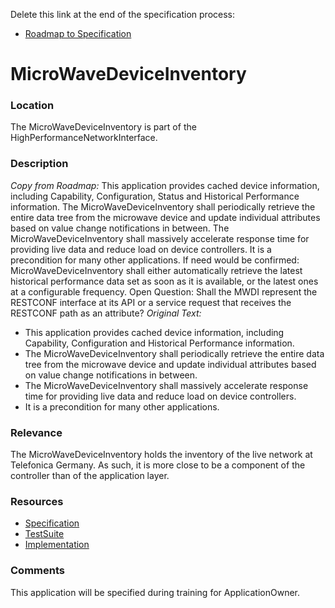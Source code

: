 Delete this link at the end of the specification process:  
- [Roadmap to Specification](../../issues/1)

# MicroWaveDeviceInventory

### Location
The MicroWaveDeviceInventory is part of the HighPerformanceNetworkInterface.

### Description
_Copy from Roadmap:_
This application provides cached device information, including Capability, Configuration, Status and Historical Performance information. The MicroWaveDeviceInventory shall periodically retrieve the entire data tree from the microwave device and update individual attributes based on value change notifications in between. The MicroWaveDeviceInventory shall massively accelerate response time for providing live data and reduce load on device controllers. It is a precondition for many other applications.
If need would be confirmed: MicroWaveDeviceInventory shall either automatically retrieve the latest historical performance data set as soon as it is available, or the latest ones at a configurable frequency.
Open Question: Shall the MWDI represent the RESTCONF interface at its API or a service request that receives the RESTCONF path as an attribute?
_Original Text:_
- This application provides cached device information, including Capability, Configuration and Historical Performance information.  
- The MicroWaveDeviceInventory shall periodically retrieve the entire data tree from the microwave device and update individual attributes based on value change notifications in between.  
- The MicroWaveDeviceInventory shall massively accelerate response time for providing live data and reduce load on device controllers.  
- It is a precondition for many other applications.

### Relevance
The MicroWaveDeviceInventory holds the inventory of the live network at Telefonica Germany.
As such, it is more close to be a component of the controller than of the application layer.

### Resources
- [Specification](./spec/)
- [TestSuite](./testing/)
- [Implementation](./server/)

### Comments
This application will be specified during training for ApplicationOwner.
